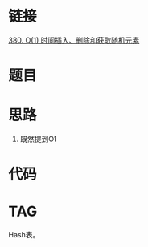 # 链接
[380. O(1) 时间插入、删除和获取随机元素](https://leetcode.cn/problems/insert-delete-getrandom-o1/)
# 题目

# 思路
1. 既然提到O1
# 代码

# TAG

Hash表。